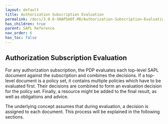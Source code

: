 ```yaml
---
layout: default
title: Authorization Subscription Evaluation
permalink: /docs/3.0.0-SNAPSHOT-MD/Authorization-Subscription-Evaluation/
has_children: true
parent: SAPL Reference
nav_order: 6
has_toc: false
---
```


## Authorization Subscription Evaluation

For any authorization subscription, the PDP evaluates each top-level SAPL document against the subscription and combines the decisions. If a top-level document is a policy set, it contains multiple policies which have to be evaluated first. Their decisions are combined to form an evaluation decision for the policy set. Finally, a resource might be added to the final result, as well as obligations and advice.

The underlying concept assumes that during evaluation, a decision is assigned to each document. This process will be explained in the following sections.